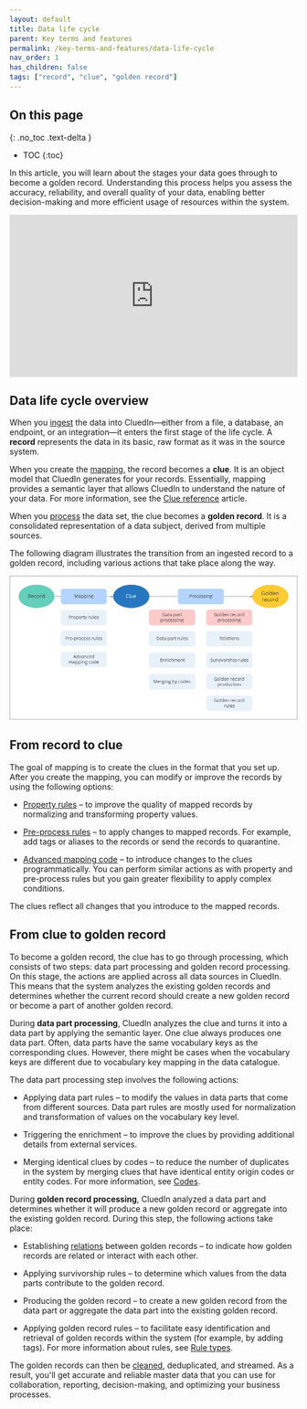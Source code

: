 ```yaml
---
layout: default
title: Data life cycle
parent: Key terms and features
permalink: /key-terms-and-features/data-life-cycle
nav_order: 1
has_children: false
tags: ["record", "clue", "golden record"]
---
```

## On this page
{: .no_toc .text-delta }
- TOC
{:toc}

In this article, you will learn about the stages your data goes through to become a golden record. Understanding this process helps you assess the accuracy, reliability, and overall quality of your data, enabling better decision-making and more efficient usage of resources within the system.

<div style="padding:56.25% 0 0 0;position:relative;">
<iframe src="https://player.vimeo.com/video/901195235?h=c9d9e0acf6&amp;badge=0&amp;autopause=0&amp;player_id=0&amp;app_id=58479" frameborder="0" allow="autoplay; fullscreen; picture-in-picture" style="position:absolute;top:0;left:0;width:100%;height:100%;" title="Data life cycle"></iframe>
</div>

## Data life cycle overview

When you [ingest](/integration/ingest-data) the data into CluedIn—either from a file, a database, an endpoint, or an integration—it enters the first stage of the life cycle. A **record** represents the data in its basic, raw format as it was in the source system.

When you create the [mapping](/integration/create-mapping), the record becomes a **clue**. It is an object model that CluedIn generates for your records. Essentially, mapping provides a semantic layer that allows CluedIn to understand the nature of your data. For more information, see the [Clue reference](/key-terms-and-features/clue-reference) article.

When you [process](/integration/process-data) the data set, the clue becomes a **golden record**. It is a consolidated representation of a data subject, derived from multiple sources.

The following diagram illustrates the transition from an ingested record to a golden record, including various actions that take place along the way.

![data-life-cycle.png](../../assets/images/key-terms-and-features/data-life-cycle.png)

## From record to clue

The goal of mapping is to create the clues in the format that you set up. After you create the mapping, you can modify or improve the records by using the following options:

- [Property rules](/integration/additional-operations-on-records/property-rules) – to improve the quality of mapped records by normalizing and transforming property values.

- [Pre-process rules](/integration/additional-operations-on-records/preprocess-rules) – to apply changes to mapped records. For example, add tags or aliases to the records or send the records to quarantine.

- [Advanced mapping code](/integration/additional-operations-on-records/advanced-mapping-code) – to introduce changes to the clues programmatically. You can perform similar actions as with property and pre-process rules but you gain greater flexibility to apply complex conditions.

The clues reflect all changes that you introduce to the mapped records.

## From clue to golden record

To become a golden record, the clue has to go through processing, which consists of two steps: data part processing and golden record processing. On this stage, the actions are applied across all data sources in CluedIn. This means that the system analyzes the existing golden records and determines whether the current record should create a new golden record or become a part of another golden record.

During **data part processing**, CluedIn analyzes the clue and turns it into a data part by applying the semantic layer. One clue always produces one data part. Often, data parts have the same vocabulary keys as the corresponding clues. However, there might be cases when the vocabulary keys are different due to vocabulary key mapping in the data catalogue.

The data part processing step involves the following actions:

- Applying data part rules – to modify the values in data parts that come from different sources. Data part rules are mostly used for normalization and transformation of values on the vocabulary key level.

- Triggering the enrichment – to improve the clues by providing additional details from external services.

- Merging identical clues by codes – to reduce the number of duplicates in the system by merging clues that have identical entity origin codes or entity codes. For more information, see [Codes](/integration/review-mapping#codes).

During **golden record processing**, CluedIn analyzed a data part and determines whether it will produce a new golden record or aggregate into the existing golden record. During this step, the following actions take place:

- Establishing [relations](/integration/review-mapping#relationships) between golden records – to indicate how golden records are related or interact with each other.

- Applying survivorship rules – to determine which values from the data parts contribute to the golden record.

- Producing the golden record – to create a new golden record from the data part or aggregate the data part into the existing golden record.

- Applying golden record rules – to facilitate easy identification and retrieval of golden records within the system (for example, by adding tags). For more information about rules, see [Rule types](/management/rules/rule-types).

The golden records can then be [cleaned](/preparation/clean), deduplicated, and streamed. As a result, you'll get accurate and reliable master data that you can use for collaboration, reporting, decision-making, and optimizing your business processes.​